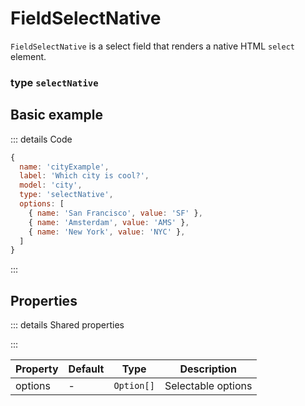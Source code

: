 # FieldSelectNative
`FieldSelectNative` is a select field that renders a native HTML `select` element.

### type `selectNative`

## Basic example
::: details Code
```javascript
{
  name: 'cityExample',
  label: 'Which city is cool?', 
  model: 'city', 
  type: 'selectNative', 
  options: [
    { name: 'San Francisco', value: 'SF' },
    { name: 'Amsterdam', value: 'AMS' },
    { name: 'New York', value: 'NYC' },
  ]
}
```
:::
<script setup>
import FieldSelectNativeExample from '/components/FieldSelectNativeExample.vue'
</script>

<FieldSelectNativeExample />

## Properties
::: details Shared properties
<!--@include: @/parts/shared-field-properties.md-->
:::

| Property | Default | Type       | Description                                  |
|----------|---------|------------|----------------------------------------------|
| options  | -       | `Option[]` | Selectable options                           |
